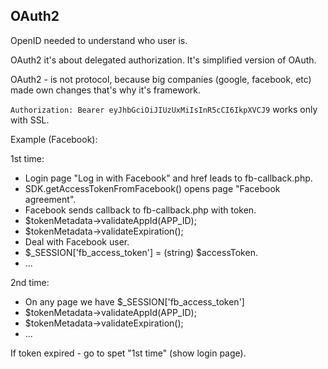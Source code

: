 OAuth2
-

OpenID needed to understand who user is.

OAuth2 it's about delegated authorization.
It's simplified version of OAuth.

OAuth2 - is not protocol, because big companies (google, facebook, etc) made own changes that's why it's framework.

`Authorization: Bearer eyJhbGciOiJIUzUxMiIsInR5cCI6IkpXVCJ9` works only with SSL.

Example (Facebook):

1st time:
  * Login page "Log in with Facebook" and href leads to fb-callback.php.
  * SDK.getAccessTokenFromFacebook() opens page "Facebook agreement".
  * Facebook sends callback to fb-callback.php with token.
  * $tokenMetadata->validateAppId(APP_ID);
  * $tokenMetadata->validateExpiration();
  * Deal with Facebook user.
  * $_SESSION['fb_access_token'] = (string) $accessToken.
  * ...

2nd time:
  * On any page we have $_SESSION['fb_access_token']
  * $tokenMetadata->validateAppId(APP_ID);
  * $tokenMetadata->validateExpiration();
  * ...

If token expired - go to spet "1st time" (show login page).
